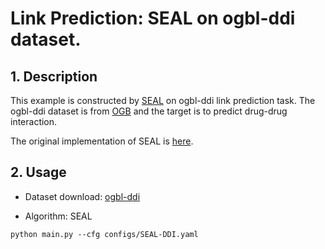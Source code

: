 # Link Prediction: SEAL on ogbl-ddi dataset.

## 1. Description
This example is constructed by [SEAL](https://arxiv.org/pdf/1802.09691.pdf) on ogbl-ddi link prediction task. The ogbl-ddi dataset is from [OGB](https://ogb.stanford.edu/docs/linkprop/#ogbl-ddi) and the target is to predict drug-drug interaction.

The original implementation of SEAL is [here](https://github.com/facebookresearch/SEAL_OGB).

## 2. Usage
* Dataset download: [ogbl-ddi](https://ogb.stanford.edu/docs/linkprop/#ogbl-ddi)

* Algorithm: SEAL

`python main.py --cfg configs/SEAL-DDI.yaml`